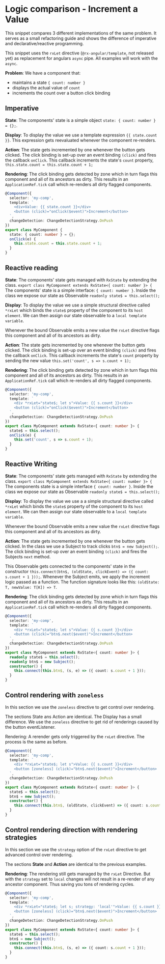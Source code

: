 # Logic comparison - Increment a Value

This snippet compares 3 different implementations of the same problem.
It serves as a small refactoring guide
and shows the difference of imperative and declarative/reactive programming.

This snippet uses the `rxLet` directive (`@rx-angular/template`, not released yet) as replacement for angulars `async` pipe.
All examples will work with the `async`.

**Problem**:
We have a component that:

- maintains a state `{ count: number }`
- displays the actual value of `count`
- increments the count over a button click binding

## Imperative

**State**:
The components' state is a simple object `state: { count: number } = {};`.

**Display**:
To display the value we use a template expression `{{ state.count }}`.
This expression gets reevaluated whenever the component re-renders.

**Action**:
The state gets incremented by one whenever the button gets clicked.
The click binding is set-up over an event binding `(click)` and fires the callback `onClick`.
This callback increments the state's `count` property, `this.state.count = this.state.count + 1;`

**Rendering**:
The click binding gets detected by zone which in turn flags this component and all of its ancestors as dirty.
This results in an `ApplicationRef.tick` call which re-renders all dirty flagged components.

```typescript
@Component({
  selector: 'my-comp',
  template: `
    <div>Value: {{ state.count }}</div>
    <button (click)="onClick($event)">Increment</button>
  `,
  changeDetection: ChangeDetectionStrategy.OnPush
})
export class MyComponent {
  state: { count: number } = {};
  onClick(e) {
    this.state.count = this.state.count + 1;
  }
}
```

## Reactive reading

**State**:
The components' state gets managed with `RxState` by extending the class. `export class MyComponent extends RxState<{ count: number }> {`
The components' state is a simple interface: `{ count: number }`.
Inside the class we expose our state as Observable `readonly state$ = this.select();`

**Display**:
To display the value we use a simple structural directive called `*rxLet` which binds the `state$` property of the component to its `host element`. We can then assign our state observable to a `local template variable`.

Whenever the bound Observable emits a new value the `rxLet` directive flags this component and all of its ancestors as dirty.

**Action**:
The state gets incremented by one whenever the button gets clicked.
The click binding is set-up over an event binding `(click)` and fires the callback `onClick`.
This callback increments the state's `count` property by sending the new value `this.set('count', s => s.count + 1);`

**Rendering**:
The click binding gets detected by zone which in turn flags this component and all of its ancestors as dirty.
This results in an `ApplicationRef.tick` call which re-renders all dirty flagged components.

```typescript
@Component({
  selector: 'my-comp',
  template: `
    <div *rxLet="state$; let s">Value: {{ s.count }}</div>
    <button (click)="onClick($event)">Increment</button>
  `,
  changeDetection: ChangeDetectionStrategy.OnPush
})
export class MyComponent extends RxState<{ count: number }> {
  state$ = this.select();
  onClick(e) {
    this.set('count', s => s.count + 1);
  }
}
```

## Reactive Writing

**State**:
The components' state gets managed with `RxState` by extending the class. `export class MyComponent extends RxState<{ count: number }> {`
The components state is a simple interface `{ count: number }`.
Inside the class we expose our state as Observable `readonly state$ = this.select();`

**Display**:
To display the value we use a a simple structural directive called `*rxLet` which binds the `state$` property of the component to its `host element`. We can then assign our state observable to a `local template variable`.

Whenever the bound Observable emits a new value the `rxLet` directive flags this component and all of its ancestors as dirty.

**Action**:
The state gets incremented by one whenever the button gets clicked.
In the class we use a Subject to track clicks `btn$ = new Subject();`.
The click binding is set-up over an event binding `(click)` and fires the Subjects `next` method.

This Observable gets connected to the components' state in the constructor `this.connect(btn$, (oldState, clickEvent) => ({ count: s.count + 1 }));`.
Whenever the Subject emits, we apply the increment logic passed as a function.
The function signature looks like this: `(oldState: T, newValue: T[K]) => T`.

**Rendering**:
The click binding gets detected by zone which in turn flags this component and all of its ancestors as dirty.
This results in an `ApplicationRef.tick` call which re-renders all dirty flagged components.

```typescript
@Component({
  selector: 'my-comp',
  template: `
    <div *rxLet="state$; let s">Value: {{ s.count }}</div>
    <button (click)="btn$.next($event)">Increment</button>
  `,
  changeDetection: ChangeDetectionStrategy.OnPush
})
export class MyComponent extends RxState<{ count: number }> {
  readonly state$ = this.select();
  readonly btn$ = new Subject();
  constructor() {
    this.connect(this.btn$, (s, e) => ({ count: s.count + 1 }));
  }
}
```

## Control rendering with `zoneless`

In this section we use the `zoneless` directive to get control over rendering.

The sections State ans Action are identical.
The Display has a small difference. We use the `zoneless` directive to get rid of renderings caused by the button eventListener.

Rendering:
A rerender gets only triggered by the `rxLet` directive. The process is the same as before.

```typescript
@Component({
  selector: 'my-comp',
  template: `
    <div *rxLet="state$; let s">Value: {{ s.count }}</div>
    <button [zoneless] (click)="btn$.next($event)">Increment</button>
  `,
  changeDetection: ChangeDetectionStrategy.OnPush
})
export class MyComponent extends RxState<{ count: number }> {
  state$ = this.select();
  btn$ = new Subject();
  constructor() {
    this.connect(this.btn$, (oldState, clickEvent) => ({ count: s.count + 1 }));
  }
}
```

## Control rendering direction with rendering strategies

In this section we use the `strategy` option of the `rxLet` directive to get advanced control over rendering.

The sections **State** and **Action** are identical to the previous examples.

**Rendering**:
The rendering still gets managed by the `rxLet` Directive. But with the `strategy` set to `local` changes will not result in a re-render of any ancestor component. Thus saving you tons of rendering cycles.

```typescript
@Component({
  selector: 'my-comp',
  template: `
    <div *rxLet="state$; let s; strategy: 'local'">Value: {{ s.count }}</div>
    <button [zoneless] (click)="btn$.next($event)">Increment</button>
  `,
  changeDetection: ChangeDetectionStrategy.OnPush
})
export class MyComponent extends RxState<{ count: number }> {
  state$ = this.select();
  btn$ = new Subject();
  constructor() {
    this.connect(this.btn$, (s, e) => ({ count: s.count + 1 }));
  }
}
```
